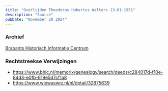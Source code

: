 ```yaml
---
title: "Overlijden Theodorus Hubertus Walters 13-01-1951"
description: "Source"
pubDate: "November 20 2024"
---
```


### Archief
[Brabants Historisch Informatie Centrum](https://www.bhic.nl)

### Rechtstreekse Verwijzingen
- https://www.bhic.nl/memorix/genealogy/search/deeds/c284017d-f10e-84d3-e0fb-619e5d7cf1a8
- https://www.wiewaswie.nl/nl/detail/32875639